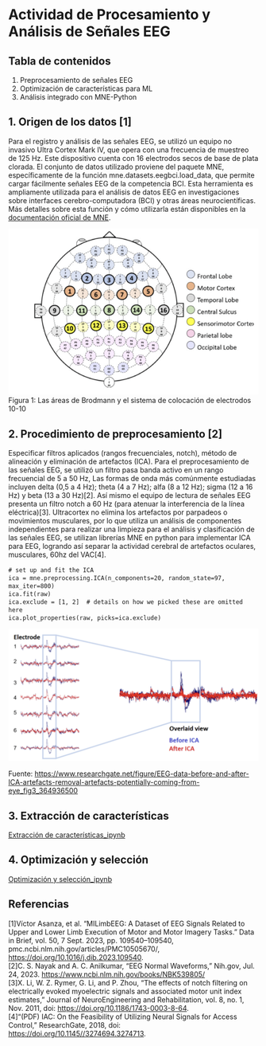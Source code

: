 # **Actividad de Procesamiento y Análisis de Señales EEG**

## **Tabla de contenidos**
1. Preprocesamiento de señales EEG
2. Optimización de características para ML
3. Análisis integrado con MNE-Python


## 1. Origen de los datos [1]
Para el registro y análisis de las señales EEG, se utilizó un equipo no invasivo Ultra Cortex Mark IV, que opera con una frecuencia de muestreo de 125 Hz. Este dispositivo cuenta con 16 electrodos secos de base de plata clorada. El conjunto de datos utilizado proviene del paquete MNE, específicamente de la función mne.datasets.eegbci.load_data, que permite cargar fácilmente señales EEG de la competencia BCI. Esta herramienta es ampliamente utilizada para el análisis de datos EEG en investigaciones sobre interfaces cerebro-computadora (BCI) y otras áreas neurocientíficas. Más detalles sobre esta función y cómo utilizarla están disponibles en la [documentación oficial de MNE](https://mne.tools/stable/generated/mne.datasets.eegbci.load_data.html).

![](imagenes/figura_1.png)
Figura 1: Las áreas de Brodmann y el sistema de colocación de electrodos 10-10

## 2. Procedimiento de preprocesamiento [2]
Especificar filtros aplicados (rangos frecuenciales, notch), método de alineación y eliminación de artefactos (ICA).
Para el preprocesamiento de las señales EEG, se utilizó un filtro pasa banda activo en un rango frecuencial de 5 a 50 Hz, Las formas de onda más comúnmente estudiadas incluyen delta (0,5 a 4 Hz); theta (4 a 7 Hz); alfa (8 a 12 Hz); sigma (12 a 16 Hz) y beta (13 a 30 Hz)[2]. Así mismo el equipo de lectura de señales EEG presenta un filtro notch a 60 Hz (para atenuar la interferencia de la línea eléctrica)[3]. Ultracortex no elimina los artefactos por parpadeos o movimientos musculares, por lo que utiliza un análisis de componentes independientes para realizar una limpieza para el análisis y clasificación de las señales EEG, se utilizan librerías MNE en python para implementar ICA para EEG, logrando así separar la actividad cerebral de artefactos oculares, musculares, 60hz del VAC[4].

```
# set up and fit the ICA
ica = mne.preprocessing.ICA(n_components=20, random_state=97, max_iter=800)
ica.fit(raw)
ica.exclude = [1, 2]  # details on how we picked these are omitted here
ica.plot_properties(raw, picks=ica.exclude)
```

![](imagenes/figura_2.png)

Fuente: https://www.researchgate.net/figure/EEG-data-before-and-after-ICA-artefacts-removal-artefacts-potentially-coming-from-eye_fig3_364936500

## 3. Extracción de características
[Extracción de características_ipynb](https://github.com/Christianayala12/GRUPO2-ISB-2025-I/blob/master/Laboratorios/Laboratorio%2011%20-%20MNE-EEG/ML_EEG_LAB_ISB.ipynb)

## 4. Optimización y selección
[Optimización y selección_ipynb](https://github.com/Christianayala12/GRUPO2-ISB-2025-I/blob/master/Laboratorios/Laboratorio%2011%20-%20MNE-EEG/ML_EEG_LAB_ISB.ipynb)



## Referencias
[1]Víctor Asanza, et al. “MILimbEEG: A Dataset of EEG Signals Related to Upper and Lower Limb Execution of Motor and Motor Imagery Tasks.” Data in Brief, vol. 50, 7 Sept. 2023, pp. 109540–109540, pmc.ncbi.nlm.nih.gov/articles/PMC10505670/, https://doi.org/10.1016/j.dib.2023.109540.  
[2]C. S. Nayak and A. C. Anilkumar, “EEG Normal Waveforms,” Nih.gov, Jul. 24, 2023. https://www.ncbi.nlm.nih.gov/books/NBK539805/  
[3]X. Li, W. Z. Rymer, G. Li, and P. Zhou, “The effects of notch filtering on electrically evoked myoelectric signals and associated motor unit index estimates,” Journal of NeuroEngineering and Rehabilitation, vol. 8, no. 1, Nov. 2011, doi: https://doi.org/10.1186/1743-0003-8-64.  
[4]“(PDF) IAC: On the Feasibility of Utilizing Neural Signals for Access Control,” ResearchGate, 2018, doi: https://doi.org/10.1145//3274694.3274713.  
